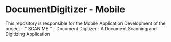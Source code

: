 # DocumentDigitizer - Mobile

This repository is responsible for the Mobile Application Development of the project - " SCAN ME " - Document Digitizer : A Document Scanning and Digitizing Application 
